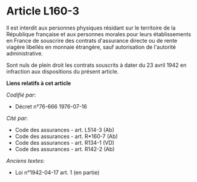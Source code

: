 # Article L160-3

Il est interdit aux personnes physiques résidant sur le territoire de la République française et aux personnes morales pour
leurs établissements en France de souscrire des contrats d'assurance directe ou de rente viagère libellés en monnaie
étrangère, sauf autorisation de l'autorité administrative.

Sont nuls de plein droit les contrats souscrits à dater du 23 avril 1942 en infraction aux dispositions du présent article.

**Liens relatifs à cet article**

_Codifié par_:

  - Décret n°76-666 1976-07-16

_Cité par_:

  - Code des assurances - art. L514-3 (Ab)
  - Code des assurances - art. R*160-7 (Ab)
  - Code des assurances - art. R134-1 (VD)
  - Code des assurances - art. R142-2 (Ab)

_Anciens textes_:

  - Loi n°1942-04-17 art. 1 (en partie)
